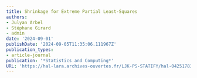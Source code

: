 ```yaml
---
title: Shrinkage for Extreme Partial Least-Squares
authors:
- Julyan Arbel
- Stéphane Girard
- admin
date: '2024-09-01'
publishDate: '2024-09-05T11:35:06.111967Z'
publication_types:
- article-journal
publication: '*Statistics and Computing*'
URL: 'https://hal-lara.archives-ouvertes.fr/LJK-PS-STATIFY/hal-04251783v1'
---
```

